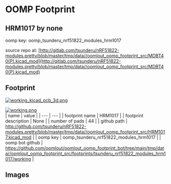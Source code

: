 # OOMP Footprint  
## HRM1017  by none  
  
oomp key: oomp_tsunderu_nrf51822_modules_hrm1017  
  
source repo at: [http://gitlab.com/tsunderu/nRF51822-modules.pretty/blob/master/tmp/data//oomlout_oomp_footprint_src/MDBT40(P).kicad_mod](http://gitlab.com/tsunderu/nRF51822-modules.pretty/blob/master/tmp/data//oomlout_oomp_footprint_src/MDBT40(P).kicad_mod)  
## Footprint  
  
[![working_kicad_pcb_3d.png](working_kicad_pcb_3d_600.png)](working_kicad_pcb_3d.png)  
  
[![working.png](working_600.png)](working.png)  
| name | value | 
| --- | --- | 
| footprint name | HRM1017 | 
| footprint description | None | 
| number of pads | 44 | 
| github path | http://github.com/tsunderu/nRF51822-modules.pretty/blob/master/tmp/data//oomlout_oomp_footprint_src/HRM1017.kicad_mod | 
| oomp key | oomp_tsunderu_nrf51822_modules_hrm1017 | 
| oomp bot github | https://github.com/oomlout/oomlout_oomp_footprint_bot/tree/main/tmp/data//oomlout_oomp_footprint_src/footprints/tsunderu_nrf51822_modules_hrm1017/working | 
## Images  
